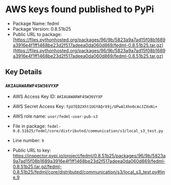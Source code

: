 # AWS keys found published to PyPi

* Package Name: fedml
* Package Version: 0.8.51b25
* Public URL to package: [https://files.pythonhosted.org/packages/96/9b/5823a9a7ad15f08b1689a3916e4f1ff1468be23d2f517adeea0da060d869/fedml-0.8.51b25.tar.gz](https://files.pythonhosted.org/packages/96/9b/5823a9a7ad15f08b1689a3916e4f1ff1468be23d2f517adeea0da060d869/fedml-0.8.51b25.tar.gz)

## Key Details

### `AKIAUAWARWF4SW36VYXP`

* AWS Access Key ID: `AKIAUAWARWF4SW36VYXP`
* AWS Secret Access Key: `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` 
* AWS role name: `user/fedml-user-pub-s3`
* File in package: `fedml-0.8.51b25/fedml/core/distributed/communication/s3/local_s3_test.py`
* Line number: `9`

* Public URL to key: https://inspector.pypi.io/project/fedml/0.8.51b25/packages/96/9b/5823a9a7ad15f08b1689a3916e4f1ff1468be23d2f517adeea0da060d869/fedml-0.8.51b25.tar.gz/fedml-0.8.51b25/fedml/core/distributed/communication/s3/local_s3_test.py#line.9


